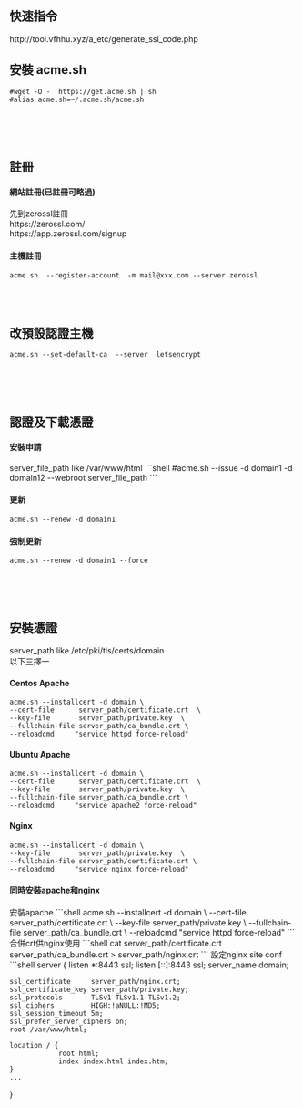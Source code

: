 

<h2>快速指令</h2>
http://tool.vfhhu.xyz/a_etc/generate_ssl_code.php

<h2>安裝 acme.sh</h2>

```shell
#wget -O -  https://get.acme.sh | sh
#alias acme.sh=~/.acme.sh/acme.sh
```
<br><br><br>
<h2>註冊</h2>
<h4>網站註冊(已註冊可略過)</h4>
先到zerossl註冊<BR>
https://zerossl.com/
<br>
https://app.zerossl.com/signup
<br>
<h4>主機註冊</h4>

```shell
acme.sh  --register-account  -m mail@xxx.com --server zerossl
```
<br><br>
<h2>改預設認證主機</h2>

```shell
acme.sh --set-default-ca  --server  letsencrypt
```
<br><br><br>
<h2>認證及下載憑證</h2>
<h4>安裝申請</h4>
server_file_path like /var/www/html
```shell
#acme.sh  --issue  -d domain1 -d domain12  --webroot  server_file_path
```
<h4>更新</h4>

```shell
acme.sh --renew -d domain1
```
<h4>強制更新</h4>

```shell
acme.sh --renew -d domain1 --force
```
<br><br><br>

<h2>安裝憑證</h2>
server_path like /etc/pki/tls/certs/domain<br>
以下三擇一

<h4>Centos Apache</h4>

```shell
acme.sh --installcert -d domain \
--cert-file      server_path/certificate.crt  \
--key-file       server_path/private.key  \
--fullchain-file server_path/ca_bundle.crt \
--reloadcmd     "service httpd force-reload"
```
<h4>Ubuntu Apache</h4>

```shell
acme.sh --installcert -d domain \
--cert-file      server_path/certificate.crt  \
--key-file       server_path/private.key  \
--fullchain-file server_path/ca_bundle.crt \
--reloadcmd     "service apache2 force-reload"
```
<h4>Nginx</h4>

```shell
acme.sh --installcert -d domain \
--key-file       server_path/private.key  \
--fullchain-file server_path/certificate.crt \
--reloadcmd     "service nginx force-reload"
```

<h4>同時安裝apache和nginx</h4>
安裝apache
```shell
acme.sh --installcert -d domain \
--cert-file      server_path/certificate.crt  \
--key-file       server_path/private.key  \
--fullchain-file server_path/ca_bundle.crt \
--reloadcmd     "service httpd force-reload"
```
合併crt供nginx使用
```shell
cat server_path/certificate.crt server_path/ca_bundle.crt  > server_path/nginx.crt
```
設定nginx site conf
```shell
server {
    listen *:8443 ssl;
    listen [::]:8443 ssl;
    server_name domain;

    ssl_certificate     server_path/nginx.crt;
    ssl_certificate_key server_path/private.key;
    ssl_protocols       TLSv1 TLSv1.1 TLSv1.2;
    ssl_ciphers         HIGH:!aNULL:!MD5;
    ssl_session_timeout 5m;
    ssl_prefer_server_ciphers on;
    root /var/www/html;
        
    location / {
                root html;
                index index.html index.htm;
    }
    ...
}
```